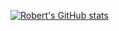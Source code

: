 <!--
**kritomomo/kritomomo** is a ✨ _special_ ✨ repository because its `README.md` (this file) appears on your GitHub profile.

Here are some ideas to get you started:

- 🔭 I’m currently working on ...
- 🌱 I’m currently learning ...
- 👯 I’m looking to collaborate on ...
- 🤔 I’m looking for help with ...
- 💬 Ask me about ...
- 📫 How to reach me: ...
- 😄 Pronouns: ...
- ⚡ Fun fact: ...
-->
[![Robert's GitHub stats](https://github-readme-stats.vercel.app/api?username=kritomomo&count_private=true&show_icons=true&theme=dracula)](https://github.com/anuraghazra/github-readme-stats)
